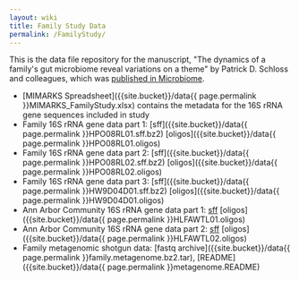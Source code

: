 ```yaml
---
layout: wiki
title: Family Study Data
permalink: /FamilyStudy/
---
```


This is the data file repository for the manuscript, "The dynamics of a family's gut microbiome reveal variations on a theme" by Patrick D. Schloss and colleagues, which was [published in Microbiome](https://microbiomejournal.biomedcentral.com/articles/10.1186/2049-2618-2-25).

* [MIMARKS Spreadsheet]({{site.bucket}}/data{{ page.permalink }}MIMARKS_FamilyStudy.xlsx) contains the metadata for the 16S rRNA gene sequences included in study
* Family 16S rRNA gene data part 1: [sff]({{site.bucket}}/data{{ page.permalink }}HPO08RL01.sff.bz2) [oligos]({{site.bucket}}/data{{ page.permalink }}HPO08RL01.oligos)
* Family 16S rRNA gene data part 2: [sff]({{site.bucket}}/data{{ page.permalink }}HPO08RL02.sff.bz2) [oligos]({{site.bucket}}/data{{ page.permalink }}HPO08RL02.oligos)
* Family 16S rRNA gene data part 3: [sff]({{site.bucket}}/data{{ page.permalink }}HW9D04D01.sff.bz2) [oligos]({{site.bucket}}/data{{ page.permalink }}HW9D04D01.oligos)
* Ann Arbor Community 16S rRNA gene data part 1: [sff]({{site.bucket}}/data/CDI_MicrobiomeModeling/HLFAWTL01.sff.bz2) [oligos]({{site.bucket}}/data{{ page.permalink }}HLFAWTL01.oligos)
* Ann Arbor Community 16S rRNA gene data part 2: [sff]({{site.bucket}}/data/CDI_MicrobiomeModeling/HLFAWTL02.sff.bz2)
[oligos]({{site.bucket}}/data{{ page.permalink }}HLFAWTL02.oligos)
* Family metagenomic shotgun data: [fastq archive]({{site.bucket}}/data{{ page.permalink }}family.metagenome.bz2.tar), [README]({{site.bucket}}/data{{ page.permalink }}metagenome.README)

